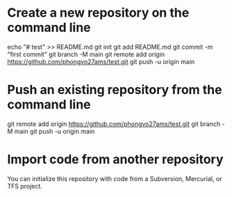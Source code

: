 # Create a new repository on the command line

echo "# test" >> README.md
git init
git add README.md
git commit -m "first commit"
git branch -M main
git remote add origin https://github.com/phongvo27ams/test.git
git push -u origin main

# Push an existing repository from the command line

git remote add origin https://github.com/phongvo27ams/test.git
git branch -M main
git push -u origin main

# Import code from another repository

You can initialize this repository with code from a Subversion, Mercurial, or TFS project.
